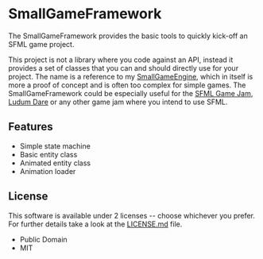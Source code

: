 # SmallGameFramework

The SmallGameFramework provides the basic tools to quickly kick-off an SFML game project.

This project is not a library where you code against an API, instead it provides a set of classes that you can and
should directly use for your project. The name is a reference to my
[SmallGameEngine](https://github.com/eXpl0it3r/SmallGameEngine), which in itself is more a proof of concept and is
often too complex for simple games. The SmallGameFramework could be especially useful for the
[SFML Game Jam](https://sfmlgamejam.com/), [Ludum Dare](https://ldjam.com/) or any other game jam where you
intend to use SFML.

## Features

* Simple state machine
* Basic entity class
* Animated entity class
* Animation loader

## License

This software is available under 2 licenses -- choose whichever you prefer.
For further details take a look at the [LICENSE.md](https://github.com/eXpl0it3r/SmallGameFramework/blob/master/LICENSE.md) file.

- Public Domain
- MIT
